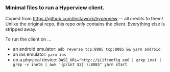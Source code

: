 ### Minimal files to run a Hyperview client.
Copied from https://github.com/Instawork/hyperview -- all credits to them!
Unlike the original repo, this repo _only_ contains the client. Everything else is stripped away.

To run the client on ...
- an android emulator: `adb reverse tcp:8085 tcp:8085 && yarn android`
- an ios emulator: `yarn ios`
- on a physical device: `BASE_URL="http://$(ifconfig en0 | grep inet | grep -v inet6 | awk '{print $2}'):8085" yarn start`
